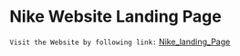 # Nike Website Landing Page

`Visit the Website by following link:` [Nike_landing_Page](https://nike-landing-page-pearl.vercel.app/)